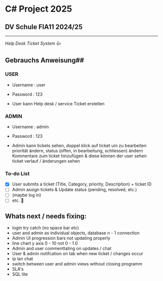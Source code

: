 # C# Project 2025
## DV Schule FIA11 2024/25
----------------------
*Help Desk Ticket System*
:+1:

## Gebrauchs Anweisung##
### USER ###
- Username : user
- Password : 123

- User kann Help desk / service Ticket erstellen

### ADMIN ###
- Username : admin
- Password : 123

- Admin kann tickets sehen,
  doppel klick auf ticket um zu bearbeiten
  priorität ändern, status (offen, in bearbeitung, schliessen) ändern
  Kommentare zum ticket hinzufügen & diese können der user sehen
  ticket verlauf / änderungen sehen
  

### **To-do List**
- [x] User submits a ticket (Title, Category, priority,  Description) + ticket ID 
- [ ] Admin assign tickets & Update status (pending, resolved, etc.)
- [ ] (maybe log in)  
- [ ] etc. :tada:

## Whats next / needs fixing:

- login try catch (no space bar etc)
- user and admin as individual objects, database n - 1 connection
- Admin UI progression bars not updating properly
- line chart y axis 0 - 10 not 0 - 1.0
- Admin and user commenttating on updates / chat
- User & admin notifcation on tab when new ticket / changes occur
- ip lan chat
- switch between user and admin views without closing programm 
- SLA's
- SQL lite

